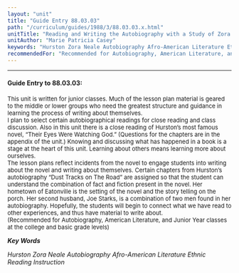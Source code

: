 ```yaml
---
layout: "unit"
title: "Guide Entry 88.03.03"
path: "/curriculum/guides/1988/3/88.03.03.x.html"
unitTitle: "Reading and Writing the Autobiography with a Study of Zora Neale Hurston"
unitAuthor: "Marie Patricia Casey"
keywords: "Hurston Zora Neale Autobiography Afro-American Literature Ethnic Reading Instruction"
recommendedFor: "Recommended for Autobiography, American Literature, and Junior Year classes at the college and basic grade levels"
---
```

<body>
<hr/>
<h4>
Guide Entry to 88.03.03:
</h4>
<font size="-1">
<dl>
<dt>
This unit is written for junior classes. Much of the lesson plan material is geared to the middle or lower groups who need the greatest structure and guidance in learning the process of writing about themselves.
<dt>
I plan to select certain autobiographical readings for close reading and class discussion. Also in this unit there is a close reading of Hurston’s most famous novel, “Their Eyes Were Watching God.” (Questions for the chapters are in the appendix of the unit.) Knowing and discussing what has happened in a book is a stage at the heart of this unit. Learning about others means learning more about ourselves.
<dt>
The lesson plans reflect incidents from the novel to engage students into writing about the novel and writing about themselves. Certain chapters from Hurston’s autobiography “Dust Tracks on The Road” are assigned so that the student can understand the combination of fact and fiction present in the novel. Her hometown of Eatonville is the setting of the novel and the story telling on the porch. Her second husband, Joe Starks, is a combination of two men found in her autobiography. Hopefully, the students will begin to connect what we have read to other experiences, and thus have material to write about.
<dt>
(Recommended for Autobiography, American Literature, and Junior Year classes at the college and basic grade levels)
</dt>
</dt>
</dt>
</dt>
</dl>
</font>
<p>
<b>
<i>
Key Words
</i>
</b>
<br/>
</p>
<p>
<i>
Hurston Zora Neale Autobiography Afro-American Literature Ethnic Reading Instruction
</i>
</p>
</body>